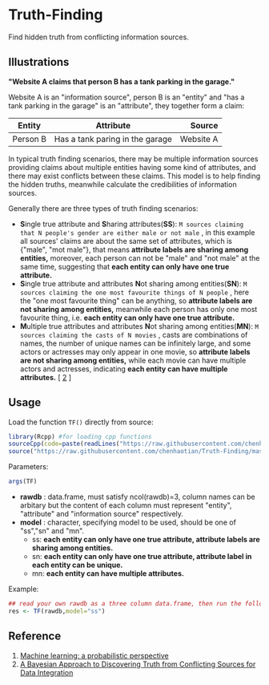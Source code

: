 # Truth-Finding
Find hidden truth from conflicting information sources.

## Illustrations

**"Website A claims that person B has a tank parking in the garage."**

Website A is an "information source", person B is an "entity" and "has a tank parking in the garage" is an "attribute", they together form a claim:

| Entity        | Attribute     | Source  |
| ------------- |:-------------:| -----:|
| Person B      | Has a tank paring in the garage | Website A |

In typical truth finding scenarios, there may be multiple information sources providing claims about multiple entities having some kind of attributes, and there may exist conflicts between these claims. This model is to help finding the hidden truths, meanwhile calculate the credibilities of information sources.

Generally there are three types of truth finding scenarios:
+ **S**ingle true attribute and **S**haring attributes(**SS**): `M sources claiming that N people's gender are either male or not male` , in this example all sources' claims are about the same set of attributes, which is {"male", "mot male"}, that means **attribute labels are sharing among entities,** moreover, each person can not be "male" and "not male" at the same time, suggesting that **each entity can only have one true attribute.** 
+ **S**ingle true attribute and attributes **N**ot sharing among entities(**SN**): `M sources claiming the one most favourite things of N people` , here the "one most favourite thing" can be anything, so **attribute labels are not sharing among entities,** meanwhile each person has only one most favourite thing, i.e. **each entity can only have one true attribute.**
+ **M**ultiple true attributes and attributes **N**ot sharing among entities(**MN**): `M sources claiming the casts of N movies` , casts are combinations of names, the number of unique names can be infinitely large, and some actors or actresses may only appear in one movie, so **attribute labels are not sharing among entities,** while each movie can have multiple actors and actresses, indicating **each entity can have multiple attributes.**  [ [2](https://arxiv.org/pdf/1203.0058.pdf) ]


## Usage 
Load the function `TF()` directly from source: 
```R
library(Rcpp) #for loading cpp functions
sourceCpp(code=paste(readLines("https://raw.githubusercontent.com/chenhaotian/Truth-Finding/master/src/TFR.cpp"),collapse = "\n"))
source("https://raw.githubusercontent.com/chenhaotian/Truth-Finding/master/R/TFR.r") 
``` 

Parameters: 
```R 
args(TF) 
``` 
+ **rawdb** : data.frame, must satisfy ncol(rawdb)=3, column names can be arbitary but the content of each column must represent "entity", "attribute" and "information source" respectively.
+ **model** : character, specifying model to be used, should be one of "ss","sn" and "mn".
	+ ss: **each entity can only have one true attribute, attribute labels are sharing among entities.**
	+ sn: **each entity can only have one true attribute, attribute label in each entity can be unique.**
	+ mn: **each entity can have multiple attributes.**

Example:
```R
## read your own rawdb as a three column data.frame, then run the following code to find latent truths via model="ss":
res <- TF(rawdb,model="ss")
```

## Reference
1. [Machine learning: a probabilistic perspective](http://cds.cern.ch/record/1981503)
2. [A Bayesian Approach to Discovering Truth from Conflicting Sources for Data Integration](https://arxiv.org/pdf/1203.0058.pdf)
